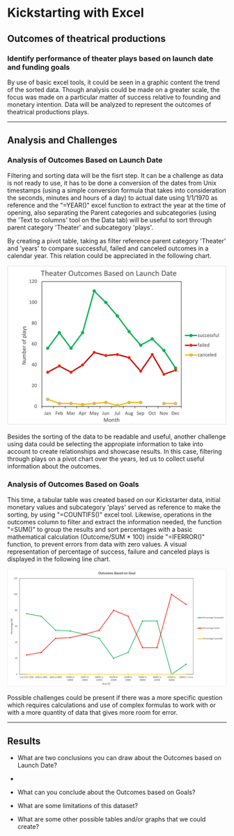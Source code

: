 # Kickstarting with Excel

## Outcomes of theatrical productions

### Identify performance of theater plays based on launch date and funding goals

By use of basic excel tools, it could be seen in a graphic content the trend of the sorted data. Though analysis could be made on a greater scale, the focus was made on a particular matter of success relative to founding and monetary intention. Data will be analyzed to represent the outcomes of theatrical productions plays.

---

## Analysis and Challenges

### Analysis of Outcomes Based on Launch Date
Filtering and sorting data will be the fisrt step. It can be a challenge as data is not ready to use, it has to be done a conversion of the dates from Unix timestamps (using a simple conversion formula that takes into consideration the seconds, minutes and hours of a day) to actual date using 1/1/1970 as reference and the "=YEAR()" excel function to extract the year at the time of opening, also separating the Parent categories and subcategories (using the 'Text to columns' tool on the Data tab) will be useful to sort through parent category 'Theater' and subcategory 'plays'.

By creating a pivot table, taking as filter reference parent category 'Theater' and 'years' to compare successful, failed and canceled outcomes in a calendar year. This relation could be appreciated in the following chart.

![Theater_Outcomes_vs_Launch.png](Theater_Outcomes_vs_Launch.png)

Besides the sorting of the data to be readable and useful, another challenge using data could be selecting the appropiate information to take into account to create relationships and showcase results. In this case, filtering through plays on a pivot chart over the years, led us to collect useful information about the outcomes.  

### Analysis of Outcomes Based on Goals
This time, a tabular table was created based on our Kickstarter data, initial monetary values and subcategory 'plays' served as reference to make the sorting, by using "=COUNTIFS()" excel tool. Likewise, operations in the outcomes column to filter and extract the information needed, the function "=SUM()" to group the results and sort percentages with a basic mathematical calculation (Outcome/SUM * 100) inside  "=IFERROR()" function, to prevent errors from data with zero values. A visual representation of percentage of success, failure and canceled plays is displayed in the following line chart. 

![Outcomes_vs_Goals](Outcomes_vs_Goals.png)

Possible challenges could be present if there was a more specific question which requires calculations and use of complex formulas to work with or with a more quantity of data that gives more room for error. 

--- 

## Results

- What are two conclusions you can draw about the Outcomes based on Launch Date?
- 
- What can you conclude about the Outcomes based on Goals?

- What are some limitations of this dataset?

- What are some other possible tables and/or graphs that we could create?
